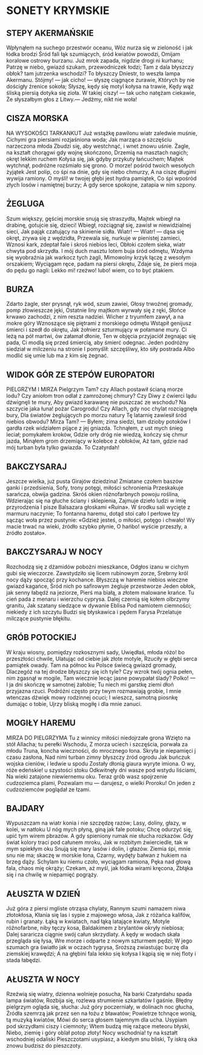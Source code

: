 # SONETY KRYMSKIE

## STEPY AKERMAŃSKIE 

Wpłynąłem na suchego przestwór oceanu,
Wóz nurza się w zieloność i jak łódka brodzi 
Śród fali łąk szumiących, śród kwiatów powodzi, 
Omijam koralowe ostrowy burzanu.
Już mrok zapada, nigdzie drogi ni kurhanu;
Patrzę w niebo, gwiazd szukam, przewodniczek łodzi;
Tam z dala błyszczy obłok? tam jutrzenka wschodzi? 
To błyszczy Dniestr, to weszła lampa Akermanu.
Stójmy! — jak cicho! — słyszę ciągnące żurawie, 
Których by nie dościgły źrenice sokoła;
Słyszę, kędy się motyl kołysa na trawie,
Kędy wąż śliską piersią dotyka się zioła.
W takiej ciszy! — tak ucho natężam ciekawie,
Że słyszałbym głos z Litwy.— Jedźmy, nikt nie woła!

## CISZA MORSKA 

NA WYSOKOŚCI TARKANKUT
Już wstążkę pawilonu wiatr zaledwie muśnie, 
Cichymi gra piersiami rozjaśniona woda;
Jak marząca o szczęściu narzeczona młoda 
Zbudzi się, aby westchnąć, i wnet znowu uśnie.
Żagle, na kształt chorągwi gdy wojnę skończono, 
Drzemią na masztach nagich; okręt lekkim ruchem 
Kołysa się, jak gdyby przykuty łańcuchem;
Majtek wytchnął, podróżne rozśmiało się grono.
O morze! pośród twoich wesołych żyjątek 
Jest polip, co śpi na dnie, gdy się niebo chmurzy, 
A na ciszę długimi wywija ramiony.
O myśli! w twojej głębi jest hydra pamiątek,
Co śpi wpośród złych losów i namiętnej burzy;
A gdy serce spokojne, zatapia w nim szpony.

## ŻEGLUGA

Szum większy, gęściej morskie snują się straszydła, 
Majtek wbiegł na drabinę, gotujcie się, dzieci!
Wbiegł, rozciągnął się, zawisł w niewidzialnej sieci,
Jak pająk czatujący na skinienie sidła.
Wiatr! — Wiatr! — dąsa się okręt, zrywa się z wędzidła, 
Przewala się, nurkuje w pienistej zamieci,
Wznosi kark, zdeptał fale i skroś niebios leci,
Obłoki czołem sieka, wiatr chwyta pod skrzydła.
I mój duch masztu lotem buja śród odmętu,
Wzdyma się wyobraźnia jak warkocz tych żagli, 
Mimowolny krzyk łączę z wesołym orszakiem;
Wyciągam ręce, padam na piersi okrętu,
Zdaje się, że pierś moja do pędu go nagli:
Lekko mi! rzeźwo! lubo! wiem, co to być ptakiem.

## BURZA

Zdarto żagle, ster prysnął, ryk wód, szum zawiei, 
Głosy trwoźnej gromady, pomp złowieszcze jęki, 
Ostatnie liny majtkom wyrwały się z ręki,
Słońce krwawo zachodzi, z nim reszta nadziei.
Wicher z tryumfem zawył, a na mokre góry 
Wznoszące się piętrami z morskiego odmętu 
Wstąpił genijusz śmierci i szedł do okrętu,
Jak żołnierz szturmujący w połamane mury.
Ci leżą na pół martwi, ów załamał dłonie,
Ten w objęcia przyjaciół żegnając się pada,
Ci modlą się przed śmiercią, aby śmierć odegnac.
Jeden podróżny siedział w milczeniu na stronie 
I pomyślił: szczęśliwy, kto siły postrada 
Albo modlić się umie lub ma z kim się żegnać.

## WIDOK GÓR ZE STEPÓW EUROPATORI 

PIELGRZYM I MIRZA
Pielgrzym
Tam? czy Allach postawił ścianą morze lodu?
Czy aniołom tron odlał z zamrożonej chmury?
Czy Diwy z ćwierci lądu dźwignęli te mury,
Aby gwiazd karawanę nie puszczać ze wschodu?
Na szczycie jaka łuna! pożar Carogrodu!
Czy Allach, gdy noc chylat rozciągnęła bury,
Dla światów żeglujących po morzu natury 
Tę latarnię zawiesił śród niebios obwodu?
Mirza
Tam? — Byłem; zima siedzi, tam dzioby potoków 
I gardła rzek widziałem pijące z jej gniazda.
Tchnąłem, z ust mych śnieg leciał; pomykałem kroków,
Gdzie orły dróg nie wiedzą, kończy się chmur jazda, 
Minąłem grom drzemiący w kolebce z obłoków,
Aż tam, gdzie nad mój turban była tylko gwiazda.
To Czatyrdah!

## BAKCZYSARAJ

Jeszcze wielka, już pusta Girajów dziedzina! 
Zmiatane czołem baszów ganki i przedsienia, 
Sofy, trony potęgi, miłości schronienia 
Przeskakuje sarańcza, obwija gadzina.
Skróś okien różnofarbnych powoju roślina, 
Wdzierając się na głuche ściany i sklepienia, 
Zajmuje dzieło ludzi w imię przyrodzenia 
I pisze Balsazara głoskami «Ruina».
W środku sali wycięte z marmuru naczynie;
To fontanna haremu, dotąd stoi cało 
I perłowe łzy sącząc woła przez pustynie:
«Gdzież jesteś, o miłości, potęgo i chwało!
Wy macie trwać na wieki, źródło szybko płynie, 
O hańbo! wyście przeszły, a źródło zostało».

## BAKCZYSARAJ W NOCY 

Rozchodzą się z dżamidów pobożni mieszkance, 
Odgłos izanu w cichym gubi się wieczorze. 
Zawstydziło się licem rubinowym zorze,
Srebrny król nocy dąży spocząć przy kochance.
Błyszczą w haremie niebios wieczne gwiazd kagańce, 
Śród nich po safirowym żegluje przestworze 
Jeden obłok, jak senny łabędź na jeziorze,
Pierś ma białą, a złotem malowane krańce.
Tu cień pada z menaru i wierzchu cyprysa.
Dalej czernią się kołem olbrzymy granitu,
Jak szatany siedzące w dywanie Eblisa
Pod namiotem ciemności; niekiedy z ich szczytu 
Budzi się błyskawica i pędem Farysa 
Przelatuje milczące pustynie błękitu.

## GRÓB POTOCKIEJ

W kraju wiosny, pomiędzy rozkosznymi sady, 
Uwiędłaś, młoda różo! bo przeszłości chwile, 
Ulatując od ciebie jak złote motyle,
Rzuciły w głębi serca pamiątek owady.
Tam na północ ku Polsce świecą gwiazd gromady, 
Dlaczegóż na tej drodze błyszczy się ich tyle?
Czy wzrok twój ognia pełen, nim zgasnął w mogile, 
Tam wiecznie lecąc jasne powypałał ślady?
Polko! — I ja dni skończę w samotnej żałobie;
Tu niech mi garstkę ziemi dłoń przyjazna rzuci. 
Podróżni często przy twym rozmawiają grobie,
I mnie wtenczas dźwięk mowy rodzinnej ocuci;
I wieszcz, samotną piosnkę dumając o tobie,
Ujrzy bliską mogiłę i dla mnie zanuci.

## MOGIŁY HAREMU 

MIRZA DO PIELGRZYMA
Tu z winnicy miłości niedojrzałe grona 
Wzięto na stół Allacha; tu perełki Wschodu,
Z morza uciech i szczęścia, porwała za młodu 
Truna, koncha wieczności, do mrocznego łona.
Skryła je niepamięci j czasu zasłona,
Nad nimi turban zimny błyszczy źród ogrodu 
Jak buńczuk wojska cieniów, i ledwie u spodu 
Zostały dłonią giaura wyryte imiona.
O wy, róże edeńskie! u szystości stoku 
Odkwitnęły dni wasze pod wstydu liściami,
Na wieki zatajone niewiernemu oku.
Teraz grób wasz spojrzenie cudzoziemca plami, 
Pozwalam mu — darujesz, o wielki Proroku!
On jeden z cudzoziemców poglądał ze łzami.

## BAJDARY

Wypuszczam na wiatr konia i nie szczędzę razów; 
Lasy, doliny, głazy, w kolei, w natłoku 
U nóg mych płyną, giną jak fale potoku;
Chcę odurzyć się, upić tym wirem pbrazów.
A gdy spieniony rumak nie słucha rozkazów.
Gdy świat kolory traci pod całunem mroku,
Jak w rozbitym źwierciedle, tak w mym spiekłym oku 
Snują się mary lasów i dolin, i głazów.
Ziemia śpi, mnie snu nie ma; skaczę w morskie łona, 
Czarny, wydęty bałwan z hukiem na brzeg dąży. 
Schylam ku niemu czoło, wyciągam ramiona,
Pęka nad głową fala, chaos mię okrąży;
Czekam, aż myśl, jak łódka wirami kręcona,
Zbłąka się i na chwilę w niepamięć pogrąży.

## AŁUSZTA W DZIEŃ 

Już góra z piersi mgliste otrząsa chylaty,
Rannym szumi namazem niwa złotokłosa,
Kłania się las i sypie z majowego włosa,
Jak z różańca kalifów, rubin i granaty.
Łąką w kwiatach, nad łąką latające kwiaty,
Motyle róźnofarbne, niby tęczy kosa,
Baldakimem z brylantów okryły niebiosa;
Dalej sararicza ciągnie swój całun skrzydlaty.
A kędy w wodach skała przegląda się łysa,
Wre morze i odparte z nowym szturmem pędzi;
W jego szumach gra światło jak w oczach tygrysa,
Sroższą zwiastując burzę dla ziemskiej krawędzi;
A na głębini fala lekko się kołysa 
I kąpią się w niej floty i stada łabędzi.

## AŁUSZTA W NOCY 

Rzeźwią się wiatry, dzienna wolnieje posucha,
Na barki Czatyrdahu spada lampa światów,
Rozbija się, rozlewa strumienie szkarłatów 
I gaśnie. Błędny pielgrzym ogląda się, słucha:
Już góry poczerniały, w dolinach noc głucha, 
Źródła szemrzą jak przez sen na łożu z bławatów; 
Powietrze tchnące wonią, tą muzyką kwiatów, 
Mówi do serca głosem tajemnym dla ucha.
Usypiam pod skrzydłami ciszy i ciemnoty;
Wtem budzą mię rażące meteoru błyski,
Niebo, ziemię i góry oblał potop złoty!
Nocy wschodnia! ty na kształt wschodniej odaliski 
Pieszczotami usypiasz, a kiedym snu bliski,
Ty iskrą oka znowu budzisz do pieszczoty.

## 
